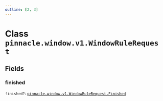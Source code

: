 ```yaml
---
outline: [2, 3]
---
```


# Class `pinnacle.window.v1.WindowRuleRequest`




## Fields

### finished <Badge type="danger" text="nullable" />

`finished?`: <code><a href="/lua-reference/classes/pinnacle.window.v1.WindowRuleRequest.Finished">pinnacle.window.v1.WindowRuleRequest.Finished</a></code>




